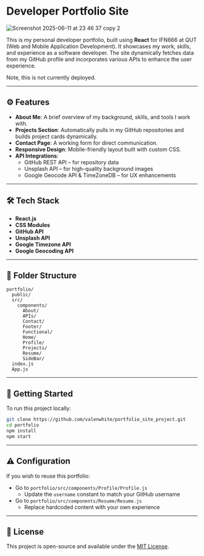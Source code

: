 # Developer Portfolio Site

![Screenshot 2025-06-11 at 23 46 37 copy 2](https://github.com/user-attachments/assets/d66627b4-8443-471f-9344-e11d03f9d202)

This is my personal developer portfolio, built using **React** for IFN666 at QUT (Web and Mobile Application Development). It showcases my work, skills, and experience as a software developer. The site dynamically fetches data from my GitHub profile and incorporates various APIs to enhance the user experience.

Note, this is not currently deployed. 

---

## ⚙️ Features

- **About Me**: A brief overview of my background, skills, and tools I work with.
- **Projects Section**: Automatically pulls in my GitHub repositories and builds project cards dynamically.
- **Contact Page**: A working form for direct communication.
- **Responsive Design**: Mobile-friendly layout built with custom CSS.
- **API Integrations**:
  - GitHub REST API – for repository data
  - Unsplash API – for high-quality background images
  - Google Geocode API & TimeZoneDB – for UX enhancements

---

## 🛠️ Tech Stack

- **React.js**
- **CSS Modules**
- **GitHub API**
- **Unsplash API**
- **Google Timezone API**
- **Google Geocoding API**

---

## 📁 Folder Structure

```plaintext
portfolio/
  public/
  src/
    components/
      About/
      APIs/
      Contact/
      Footer/
      Functional/
      Home/
      Profile/
      Projects/
      Resume/
      SideBar/
  index.js
  App.js
```

---
## 🚀 Getting Started

To run this project locally:

```bash
git clone https://github.com/valenwhite/portfolio_site_project.git
cd portfolio
npm install
npm start
```

---

## ⚠️ Configuration

If you wish to reuse this portfolio:

- Go to `portfolio/src/components/Profile/Profile.js`
  - Update the `username` constant to match your GitHub username
- Go to `portfolio/src/components/Resume/Resume.js`
  - Replace hardcoded content with your own experience

---

## 🪪 License

This project is open-source and available under the [MIT License](LICENSE.md).
